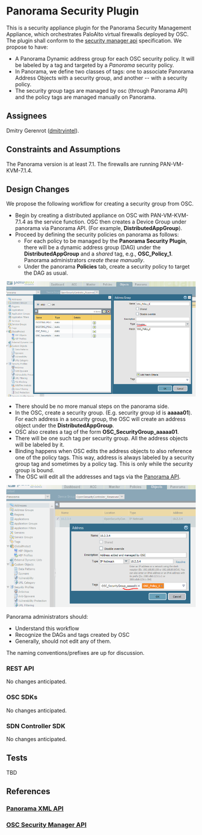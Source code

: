 # Panorama Security Plugin
This is a security appliance plugin for the Panorama Security Management Appliance, which orchestrates PaloAlto virtual firewalls deployed by OSC. The plugin shall conform to the [security manager api](https://github.com/opensecuritycontroller/security-mgr-api) specification. We propose to have:
- A Panorama Dynamic address group for each OSC security policy. It will be labeled by a tag and targeted by a _Panorama_ security policy.
- In Panorama, we define two classes of tags: one to associate Panorama Address Objects with a security group, and another -- with a security policy.
- The security group tags are managed by osc (through Panorama API) and the policy tags are managed manually on Panorama.

## Assignees
Dmitry Gerenrot ([dmitryintel](https://github.com/dmitryintel)).

## Constraints and Assumptions
The Panorama version is at least 7.1. The firewalls are running PAN-VM-KVM-7.1.4.

## Design Changes

We propose the following workflow for creating a security group from OSC.

- Begin by creating a distributed appliance on OSC with PAN-VM-KVM-7.1.4 as the service function. OSC then creates a Device Group under panorama via Panorama API. (For example, **DistributedAppGroup**).
- Proceed by defining the security policies on panorama as follows:
	- For each policy to be managed by the **Panorama Security Plugin**, there will be a dynamic address group (DAG) under the **DistributedAppGroup** and a _shared_ tag, e.g., **OSC_Policy_1**. Panorama administrators _create these manually_.
	- Under the panorama **Policies** tab, create a security policy to target the DAG as usual.
	
![](./images/AddressGroups.PNG)

- There should be no more manual steps on the panorama side.
- In the OSC, create a security group. (E.g. security group id is **aaaaa01**). For each address in a security group, the OSC will create an address object under the **DistributedAppGroup**.
- OSC also creates a tag of the form  **OSC_SecurityGroup_aaaaa01**.
- There will be one such tag per security group. All the address objects will be labeled by it.
- Binding happens when OSC edits the address objects to also reference one of the policy tags. This way, address is always labeled by a security group tag and sometimes by a policy tag. This is only while the security group is bound.
- The OSC will edit all the addresses and tags via the [Panorama API](https://www.paloaltonetworks.com/documentation/71/pan-os/xml-api).

![](./images/Address.PNG)

Panorama administrators should:
- Understand this workflow 
- Recognize the DAGs and tags created by OSC
- Generally, should not edit any of them.

The naming conventions/prefixes are up for discussion.

### REST API 
No changes anticipated.

### OSC SDKs
No changes anticipated.

### SDN Controller SDK
No changes anticipated.

## Tests
TBD

## References
### [Panorama XML API](https://www.paloaltonetworks.com/documentation/71/pan-os/xml-api)
### [OSC Security Manager API](https://github.com/opensecuritycontroller/security-mgr-api)


